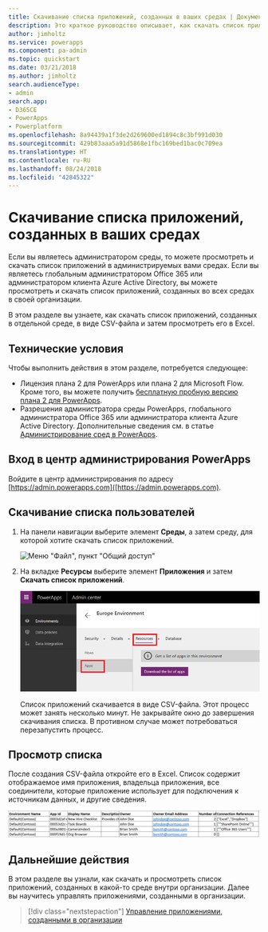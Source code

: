 ```yaml
---
title: Скачивание списка приложений, созданных в ваших средах | Документы Майкрософт
description: Это краткое руководство описывает, как скачать список приложений, созданных в ваших средах.
author: jimholtz
ms.service: powerapps
ms.component: pa-admin
ms.topic: quickstart
ms.date: 03/21/2018
ms.author: jimholtz
search.audienceType:
- admin
search.app:
- D365CE
- PowerApps
- Powerplatform
ms.openlocfilehash: 8a94439a1f3de2d269600ed1894c8c3bf991d030
ms.sourcegitcommit: 429b83aaa5a91d5868e1fbc169bed1bac0c709ea
ms.translationtype: HT
ms.contentlocale: ru-RU
ms.lasthandoff: 08/24/2018
ms.locfileid: "42845322"
---
```

# <a name="download-a-list-of-apps-created-in-your-environments"></a>Скачивание списка приложений, созданных в ваших средах
Если вы являетесь администратором среды, то можете просмотреть и скачать список приложений в администрируемых вами средах. Если вы являетесь глобальным администратором Office 365 или администратором клиента Azure Active Directory, вы можете просмотреть и скачать список приложений, созданных во всех средах в своей организации.

В этом разделе вы узнаете, как скачать список приложений, созданных в отдельной среде, в виде CSV-файла и затем просмотреть его в Excel.

## <a name="prerequisites"></a>Технические условия
 Чтобы выполнить действия в этом разделе, потребуется следующее:
 * Лицензия плана 2 для PowerApps или плана 2 для Microsoft Flow. Кроме того, вы можете получить [бесплатную пробную версию плана 2 для PowerApps](https://web.powerapps.com/signup?redirect=marketing&email=).
 * Разрешения администратора среды PowerApps, глобального администратора Office 365 или администратора клиента Azure Active Directory. Дополнительные сведения см. в статье [Администрирование сред в PowerApps](environments-administration.md).

## <a name="sign-in-to-the-powerapps-admin-center"></a>Вход в центр администрирования PowerApps
Войдите в центр администрирования по адресу [https://admin.powerapps.com]([https://admin.powerapps.com).

## <a name="download-the-list-of-apps"></a>Скачивание списка пользователей
1. На панели навигации выберите элемент **Среды**, а затем среду, для которой хотите скачать список приложений.

    ![Меню "Файл", пункт "Общий доступ"](./media/admin-view-apps/environment.png)
2. На вкладке **Ресурсы** выберите элемент **Приложения** и затем **Скачать список приложений**.

    ![Меню "Файл", пункт "Общий доступ"](./media/admin-view-apps/resources-app.png)

    Список приложений скачивается в виде CSV-файла. Этот процесс может занять несколько минут. Не закрывайте окно до завершения скачивания списка. В противном случае может потребоваться перезапустить процесс.

## <a name="view-the-list"></a>Просмотр списка
После создания CSV-файла откройте его в Excel. Список содержит отображаемое имя приложения, владельца приложения, все соединители, которые приложение использует для подключения к источникам данных, и другие сведения.

![Меню "Файл", пункт "Общий доступ"](./media/admin-view-apps/excel-view.png)

## <a name="next-steps"></a>Дальнейшие действия
В этом разделе вы узнали, как скачать и просмотреть список приложений, созданных в какой-то среде внутри организации. Далее вы научитесь управлять приложениями, созданными в организации.

> [!div class="nextstepaction"]
> [Управление приложениями, созданными в организации](admin-manage-apps.md)
